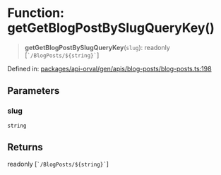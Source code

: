 # Function: getGetBlogPostBySlugQueryKey()

> **getGetBlogPostBySlugQueryKey**(`slug`): readonly \[`` `/BlogPosts/${string}` ``\]

Defined in: [packages/api-orval/gen/apis/blog-posts/blog-posts.ts:198](https://github.com/the-inconvenience-store/mono-example/blob/77ed7dd80da67d5d4a2bd8320e638952ed491201/packages/api-orval/gen/apis/blog-posts/blog-posts.ts#L198)

## Parameters

### slug

`string`

## Returns

readonly \[`` `/BlogPosts/${string}` ``\]
